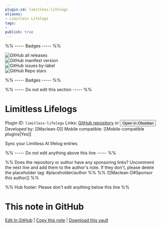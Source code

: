 ```yaml
---
plugin-id: limitless-lifelogs
aliases:
- Limitless Lifelogs
tags: 
- 
publish: true
---
```


%% ----- Badges ----- %%

![GitHub all releases](https://img.shields.io/github/downloads/Maclean-D/obsidian-limitless-lifelogs/total?color=573E7A&logo=github&style=for-the-badge)   
![GitHub manifest version](https://img.shields.io/github/manifest-json/v/Maclean-D/obsidian-limitless-lifelogs?color=573E7A&logo=github&style=for-the-badge)   
![GitHub issues by-label](https://img.shields.io/github/issues/Maclean-D/obsidian-limitless-lifelogs/help%20wanted?color=573E7A&logo=github&style=for-the-badge)   
![GitHub Repo stars](https://img.shields.io/github/stars/Maclean-D/obsidian-limitless-lifelogs?color=573E7A&logo=github&style=for-the-badge)

%% ----- Badges ----- %%

%% ----- Do not edit this section ----- %%

# Limitless Lifelogs

Plugin ID: `limitless-lifelogs`
Links: [GitHub repository](https://github.com/Maclean-D/obsidian-limitless-lifelogs) or [<button id=HH>Open in Obsidian</button>](obsidian://show-plugin?id=limitless-lifelogs)
Developed by: [[Maclean-D]]
Mobile compatible: [[Mobile-compatible plugins|Yes]]

Sync your Limitless AI lifelog entries

%% ----- Do not edit anything above this line ----- %% 

%% Does the repository or author have any sponsoring links? Uncomment the next line and add them to the author's note. If they don't, please delete the placeholder tag: #placeholder/author %%
%% ![[Maclean-D#Sponsor this author]] %%

%% Hub footer: Please don't edit anything below this line %%

# This note in GitHub

<span class="git-footer">[Edit In GitHub](https://github.dev/obsidian-community/obsidian-hub/blob/main/02%20-%20Community%20Expansions/02.05%20All%20Community%20Expansions/Plugins/limitless-lifelogs.md "git-hub-edit-note") | [Copy this note](https://raw.githubusercontent.com/obsidian-community/obsidian-hub/main/02%20-%20Community%20Expansions/02.05%20All%20Community%20Expansions/Plugins/limitless-lifelogs.md "git-hub-copy-note") | [Download this vault](https://github.com/obsidian-community/obsidian-hub/archive/refs/heads/main.zip "git-hub-download-vault") </span>
